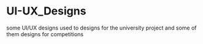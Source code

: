 # UI-UX_Designs
some UI/UX designs used to designs for the university project and some of them designs for competitions  
